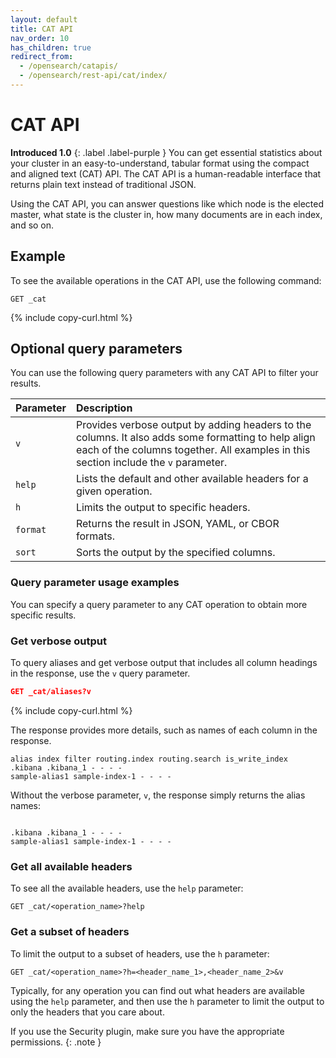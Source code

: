 ```yaml
---
layout: default
title: CAT API
nav_order: 10
has_children: true
redirect_from:
  - /opensearch/catapis/
  - /opensearch/rest-api/cat/index/
---
```


# CAT API

**Introduced 1.0**
{: .label .label-purple }
You can get essential statistics about your cluster in an easy-to-understand, tabular format using the compact and aligned text (CAT) API. The CAT API is a human-readable interface that returns plain text instead of traditional JSON.

Using the CAT API, you can answer questions like which node is the elected master, what state is the cluster in, how many documents are in each index, and so on.

## Example

To see the available operations in the CAT API, use the following command:

```
GET _cat
```

{% include copy-curl.html %}

## Optional query parameters

You can use the following query parameters with any CAT API to filter your results.

| Parameter | Description                                                                                                                                                                                |
| :-------- | :----------------------------------------------------------------------------------------------------------------------------------------------------------------------------------------- |
| `v`       | Provides verbose output by adding headers to the columns. It also adds some formatting to help align each of the columns together. All examples in this section include the `v` parameter. |
| `help`    | Lists the default and other available headers for a given operation.                                                                                                                       |
| `h`       | Limits the output to specific headers.                                                                                                                                                     |
| `format`  | Returns the result in JSON, YAML, or CBOR formats.                                                                                                                                         |
| `sort`    | Sorts the output by the specified columns.                                                                                                                                                 |

### Query parameter usage examples

You can specify a query parameter to any CAT operation to obtain more specific results.

### Get verbose output

To query aliases and get verbose output that includes all column headings in the response, use the `v` query parameter.

```json
GET _cat/aliases?v
```

{% include copy-curl.html %}

The response provides more details, such as names of each column in the response.

```
alias index filter routing.index routing.search is_write_index
.kibana .kibana_1 - - - -
sample-alias1 sample-index-1 - - - -
```

Without the verbose parameter, `v`, the response simply returns the alias names:

```

.kibana .kibana_1 - - - -
sample-alias1 sample-index-1 - - - -
```

### Get all available headers

To see all the available headers, use the `help` parameter:

```
GET _cat/<operation_name>?help
```

### Get a subset of headers

To limit the output to a subset of headers, use the `h` parameter:

```
GET _cat/<operation_name>?h=<header_name_1>,<header_name_2>&v
```

Typically, for any operation you can find out what headers are available using the `help` parameter, and then use the `h` parameter to limit the output to only the headers that you care about.

If you use the Security plugin, make sure you have the appropriate permissions.
{: .note }
